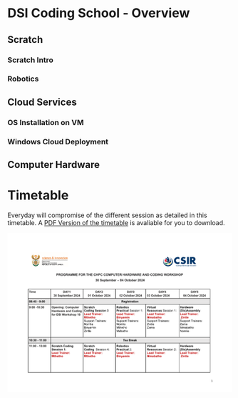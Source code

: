 # DSI Coding School - Overview

## Scratch

### Scratch Intro

### Robotics

## Cloud Services

### OS Installation on VM

### Windows Cloud Deployment

## Computer Hardware

# Timetable
Everyday will compromise of the different session as detailed in this timetable. A [PDF Version of the timetable](./resources/Programme_DSI_CHPC_WorkshopSep24.pdf) is avaliable for you to download.

<p align="center"><img alt="Timetable." src="resources/Programme_DSI_CHPC_WorkshopSep24.pdf" width=900 /></p>

